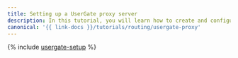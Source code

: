 ```yaml
---
title: Setting up a UserGate proxy server
description: In this tutorial, you will learn how to create and configure a UserGate gateway in proxy server mode.
canonical: '{{ link-docs }}/tutorials/routing/usergate-proxy'
---
```


{% include [usergate-setup](../../_tutorials/infrastructure/usergate-proxy.md) %}
